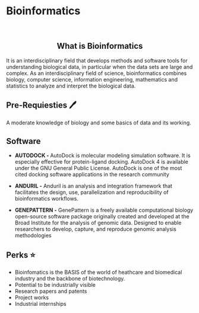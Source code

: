 # Bioinformatics 

<br>

<h2 align="center">What is Bioinformatics </h2>
It is an interdisciplinary field that develops methods and software tools for 
understanding biological data, in particular when the data sets are large and complex. As an 
interdisciplinary field of science, bioinformatics combines biology, computer 
science, information engineering, mathematics and statistics to analyze and interpret 
the biological data.

<br>

## Pre-Requiesties :pen:
A moderate knowledge of biology and some basics of data and its working.

## Software
* <b>AUTODOCK - </b> AutoDock is molecular modeling simulation software. It is especially 
effective for protein-ligand docking. AutoDock 4 is available under the GNU General 
Public License. AutoDock is one of the most cited docking software applications in the 
research community

* <b>ANDURIL -</b> Anduril is an analysis and integration framework that facilitates the 
design, use, parallelization and reproducibility of bioinformatics workflows.

* <b>GENEPATTERN -</b> GenePattern is a freely available computational 
biology open-source software package originally created and developed at the 
Broad Institute for the analysis of genomic data. Designed to enable 
researchers to develop, capture, and reproduce genomic analysis 
methodologies

## Perks :star:
* Bioinfomatics is the BASIS of the world of heathcare and biomedical industry 
and the backbone of biotechnology.
* Potential to be industrially visible
* Research papers and patents
* Project works
* Industrial internships